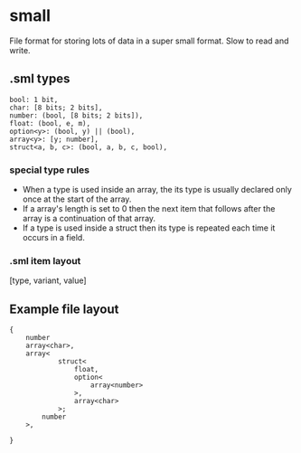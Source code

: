 # small
File format for storing lots of data in a super small format. Slow to read and write.

## .sml types
```
bool: 1 bit,
char: [8 bits; 2 bits],
number: (bool, [8 bits; 2 bits]),
float: (bool, e, m),
option<y>: (bool, y) || (bool),
array<y>: [y; number],
struct<a, b, c>: (bool, a, b, c, bool),
```

### special type rules
- When a type is used inside an array, the its type is usually declared only once at the start of the array.
- If a array's length is set to 0 then the next item that follows after the array is a continuation of that array.
- If a type is used inside a struct then its type is repeated each time it occurs in a field.

### .sml item layout
[type, variant, value]

## Example file layout
```
{
    number
    array<char>,
    array<
            struct<
                float, 
                option<
                    array<number>
                >, 
                array<char>
            >;
        number
    >,
    
}
```
